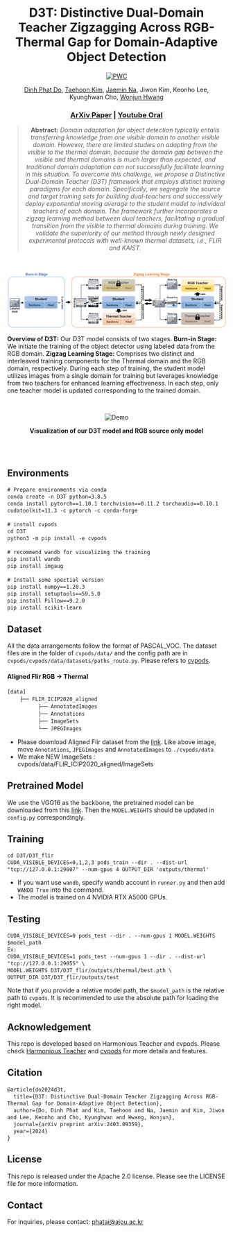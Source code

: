 
<div align="center">

# D3T: Distinctive Dual-Domain Teacher Zigzagging Across RGB-Thermal Gap for Domain-Adaptive Object Detection
[![PWC](https://cvpr.thecvf.com/static/core/img/cvpr-navbar-logo.svg)](https://arxiv.org/abs/2403.09359)

[Dinh Phat Do](https://github.com/EdwardDo69), [Taehoon Kim](https://scholar.google.com/citations?user=RrKoTX4AAAAJ&hl=en), [Jaemin Na](https://github.com/NaJaeMin92), Jiwon Kim, Keonho Lee, Kyunghwan Cho, [Wonjun Hwang](https://scholar.google.co.uk/citations?user=-I8AfBAAAAAJ&hl=en)<br>

### [ArXiv Paper]([https://arxiv.org/abs/2402.12974](https://arxiv.org/abs/2403.09359)) | [Youtube Oral](https://youtu.be/NPbjykByfRA?si=MbQUXWQ28rrT86AT)

> **Abstract:** *Domain adaptation for object detection typically entails transferring knowledge from one visible domain to another visible domain. However, there are limited studies on adapting from the visible to the thermal domain, because the domain gap between the visible and thermal domains is much larger than expected, and traditional domain adaptation can not successfully facilitate learning in this situation. To overcome this challenge, we propose a Distinctive Dual-Domain Teacher (D3T) framework that employs distinct training paradigms for each domain. Specifically, we segregate the source and target training sets for building dual-teachers and successively deploy exponential moving average to the student model to individual teachers of each domain. The framework further incorporates a zigzag learning method between dual teachers, facilitating a gradual transition from the visible to thermal domains during training. We validate the superiority of our method through newly designed experimental protocols with well-known thermal datasets, i.e., FLIR and KAIST.*

</div>

</br>


<p align="center">
<img src="/image/Figure2.jpg">
</p>

**Overview of D3T:** Our D3T model consists of two stages. **Burn-in Stage:** We initiate the training of the object detector using
labeled data from the RGB domain. **Zigzag Learning Stage:** Comprises two distinct and interleaved training components for the Thermal
domain and the RGB domain, respectively. During each step of training, the student model utilizes images from a single domain for
training but leverages knowledge from two teachers for enhanced learning effectiveness. In each step, only one teacher model is updated
corresponding to the trained domain.

</br>

<div align="center">
  
![Demo](/image/Demo.gif)

**Visualization of our D3T model and RGB source only model**
</div>

<br>
<br>

## Environments
```
# Prepare environments via conda
conda create -n D3T python=3.8.5
conda install pytorch==1.10.1 torchvision==0.11.2 torchaudio==0.10.1 cudatoolkit=11.3 -c pytorch -c conda-forge

# install cvpods
cd D3T
python3 -m pip install -e cvpods

# recommend wandb for visualizing the training
pip install wandb
pip install imgaug

# Install some spectial version
pip install numpy==1.20.3
pip install setuptools==59.5.0
pip install Pillow==9.2.0
pip install scikit-learn
```
## Dataset
All the data arrangements follow the format of PASCAL_VOC. The dataset files are in the folder of `cvpods/data/` and the config path are in `cvpods/cvpods/data/datasets/paths_route.py`. Please refers to [cvpods](https://github.com/Megvii-BaseDetection/cvpods).

#### Aligned Flir RGB -> Thermal

```sh
[data]
    ├── FLIR_ICIP2020_aligned
          ├── AnnotatedImages
          ├── Annotations
          ├── ImageSets
          └── JPEGImages
```

* Please download Aligned Flir dataset from the [link](https://drive.google.com/file/d/1xHDMGl6HJZwtarNWkEV3T4O9X4ZQYz2Y/view). Like above image, move `Annotations`, `JPEGImages` and `AnnotatedImages` to   `./cvpods/data`
* We make NEW ImageSets : cvpods/data/FLIR_ICIP2020_aligned/ImageSets

## Pretrained Model
We use the VGG16 as the backbone, the pretrained model can be downloaded from this [link](https://drive.google.com/file/d/1Nb2sYh8GHiEUDtfUn5Buwugu6bNd1VbT/view?usp=sharing). Then the `MODEL.WEIGHTS` should be updated in `config.py` correspondingly.

## Training
```
cd D3T/D3T_flir
CUDA_VISIBLE_DEVICES=0,1,2,3 pods_train --dir . --dist-url "tcp://127.0.0.1:29007" --num-gpus 4 OUTPUT_DIR 'outputs/thermal'
```
* If you want use `wandb`, specify wandb account in `runner.py` and then add `WANDB True` into the command.
* The model is trained on 4 NVIDIA RTX A5000 GPUs.

## Testing
```
CUDA_VISIBLE_DEVICES=0 pods_test --dir . --num-gpus 1 MODEL.WEIGHTS $model_path
Ex:
CUDA_VISIBLE_DEVICES=1 pods_test --num-gpus 1 --dir . --dist-url "tcp://127.0.0.1:29055" \
MODEL.WEIGHTS D3T/D3T_flir/outputs/thermal/best.pth \
OUTPUT_DIR D3T/D3T_flir/outputs/test
```
Note that if you provide a relative model path, the `$model_path` is the relative path to `cvpods`. It is recommended to use the absolute path for loading the right model.

## Acknowledgement
This repo is developed based on Harmonious Teacher and cvpods. Please check [Harmonious Teacher](https://github.com/kinredon/Harmonious-Teacher) and [cvpods](https://github.com/Megvii-BaseDetection/cvpods) for more details and features.

## Citation
```
@article{do2024d3t,
  title={D3T: Distinctive Dual-Domain Teacher Zigzagging Across RGB-Thermal Gap for Domain-Adaptive Object Detection},
  author={Do, Dinh Phat and Kim, Taehoon and Na, Jaemin and Kim, Jiwon and Lee, Keonho and Cho, Kyunghwan and Hwang, Wonjun},
  journal={arXiv preprint arXiv:2403.09359},
  year={2024}
}
```

## License
This repo is released under the Apache 2.0 license. Please see the LICENSE file for more information.

## Contact
For inquiries, please contact: phatai@ajou.ac.kr
